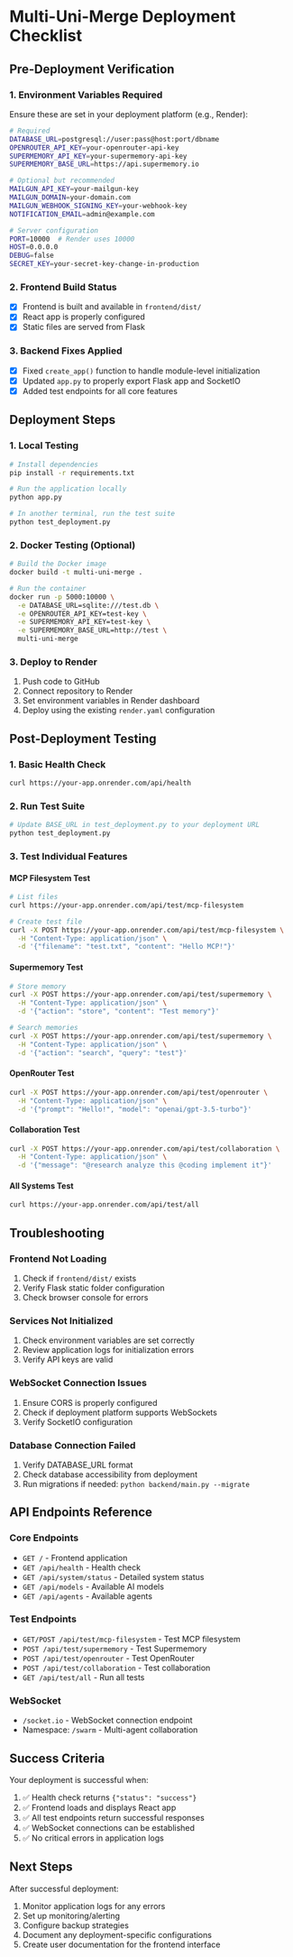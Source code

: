 # Multi-Uni-Merge Deployment Checklist

## Pre-Deployment Verification

### 1. Environment Variables Required
Ensure these are set in your deployment platform (e.g., Render):

```bash
# Required
DATABASE_URL=postgresql://user:pass@host:port/dbname
OPENROUTER_API_KEY=your-openrouter-api-key
SUPERMEMORY_API_KEY=your-supermemory-api-key
SUPERMEMORY_BASE_URL=https://api.supermemory.io

# Optional but recommended
MAILGUN_API_KEY=your-mailgun-key
MAILGUN_DOMAIN=your-domain.com
MAILGUN_WEBHOOK_SIGNING_KEY=your-webhook-key
NOTIFICATION_EMAIL=admin@example.com

# Server configuration
PORT=10000  # Render uses 10000
HOST=0.0.0.0
DEBUG=false
SECRET_KEY=your-secret-key-change-in-production
```

### 2. Frontend Build Status
- [x] Frontend is built and available in `frontend/dist/`
- [x] React app is properly configured
- [x] Static files are served from Flask

### 3. Backend Fixes Applied
- [x] Fixed `create_app()` function to handle module-level initialization
- [x] Updated `app.py` to properly export Flask app and SocketIO
- [x] Added test endpoints for all core features

## Deployment Steps

### 1. Local Testing
```bash
# Install dependencies
pip install -r requirements.txt

# Run the application locally
python app.py

# In another terminal, run the test suite
python test_deployment.py
```

### 2. Docker Testing (Optional)
```bash
# Build the Docker image
docker build -t multi-uni-merge .

# Run the container
docker run -p 5000:10000 \
  -e DATABASE_URL=sqlite:///test.db \
  -e OPENROUTER_API_KEY=test-key \
  -e SUPERMEMORY_API_KEY=test-key \
  -e SUPERMEMORY_BASE_URL=http://test \
  multi-uni-merge
```

### 3. Deploy to Render
1. Push code to GitHub
2. Connect repository to Render
3. Set environment variables in Render dashboard
4. Deploy using the existing `render.yaml` configuration

## Post-Deployment Testing

### 1. Basic Health Check
```bash
curl https://your-app.onrender.com/api/health
```

### 2. Run Test Suite
```bash
# Update BASE_URL in test_deployment.py to your deployment URL
python test_deployment.py
```

### 3. Test Individual Features

#### MCP Filesystem Test
```bash
# List files
curl https://your-app.onrender.com/api/test/mcp-filesystem

# Create test file
curl -X POST https://your-app.onrender.com/api/test/mcp-filesystem \
  -H "Content-Type: application/json" \
  -d '{"filename": "test.txt", "content": "Hello MCP!"}'
```

#### Supermemory Test
```bash
# Store memory
curl -X POST https://your-app.onrender.com/api/test/supermemory \
  -H "Content-Type: application/json" \
  -d '{"action": "store", "content": "Test memory"}'

# Search memories
curl -X POST https://your-app.onrender.com/api/test/supermemory \
  -H "Content-Type: application/json" \
  -d '{"action": "search", "query": "test"}'
```

#### OpenRouter Test
```bash
curl -X POST https://your-app.onrender.com/api/test/openrouter \
  -H "Content-Type: application/json" \
  -d '{"prompt": "Hello!", "model": "openai/gpt-3.5-turbo"}'
```

#### Collaboration Test
```bash
curl -X POST https://your-app.onrender.com/api/test/collaboration \
  -H "Content-Type: application/json" \
  -d '{"message": "@research analyze this @coding implement it"}'
```

#### All Systems Test
```bash
curl https://your-app.onrender.com/api/test/all
```

## Troubleshooting

### Frontend Not Loading
1. Check if `frontend/dist/` exists
2. Verify Flask static folder configuration
3. Check browser console for errors

### Services Not Initialized
1. Check environment variables are set correctly
2. Review application logs for initialization errors
3. Verify API keys are valid

### WebSocket Connection Issues
1. Ensure CORS is properly configured
2. Check if deployment platform supports WebSockets
3. Verify SocketIO configuration

### Database Connection Failed
1. Verify DATABASE_URL format
2. Check database accessibility from deployment
3. Run migrations if needed: `python backend/main.py --migrate`

## API Endpoints Reference

### Core Endpoints
- `GET /` - Frontend application
- `GET /api/health` - Health check
- `GET /api/system/status` - Detailed system status
- `GET /api/models` - Available AI models
- `GET /api/agents` - Available agents

### Test Endpoints
- `GET/POST /api/test/mcp-filesystem` - Test MCP filesystem
- `POST /api/test/supermemory` - Test Supermemory
- `POST /api/test/openrouter` - Test OpenRouter
- `POST /api/test/collaboration` - Test collaboration
- `GET /api/test/all` - Run all tests

### WebSocket
- `/socket.io` - WebSocket connection endpoint
- Namespace: `/swarm` - Multi-agent collaboration

## Success Criteria

Your deployment is successful when:
1. ✅ Health check returns `{"status": "success"}`
2. ✅ Frontend loads and displays React app
3. ✅ All test endpoints return successful responses
4. ✅ WebSocket connections can be established
5. ✅ No critical errors in application logs

## Next Steps

After successful deployment:
1. Monitor application logs for any errors
2. Set up monitoring/alerting
3. Configure backup strategies
4. Document any deployment-specific configurations
5. Create user documentation for the frontend interface